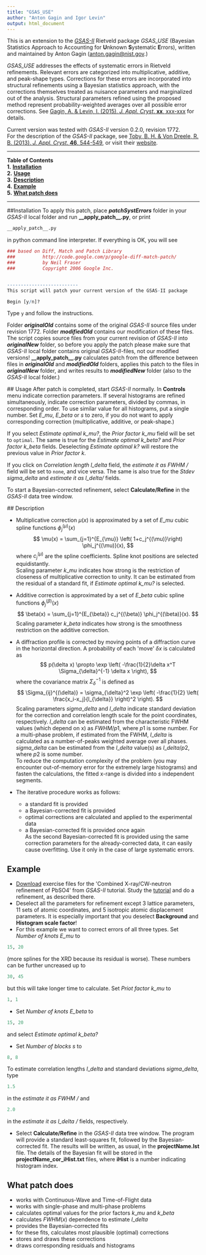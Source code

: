 ```yaml
---
title: "GSAS_USE"
author: "Anton Gagin and Igor Levin"
output: html_document
---
```


This is an extension to the  *[GSAS-II](https://subversion.xor.aps.anl.gov/trac/pyGSAS)* Rietveld package *GSAS_USE* (Bayesian Statistics Approach to Accounting for <b>U</b>nknown <b>S</b>ystematic <b>E</b>rrors), written and maintained by Anton Gagin (<anton.gagin@nist.gov>.)

*GSAS_USE* addresses the effects of systematic errors in Rietveld refinements. Relevant errors are categorized into multiplicative, additive, and peak-shape types. Corrections for these errors are incorporated into structural refinements using a Bayesian statistics approach, with the corrections themselves treated as nuisance parameters and marginalized out of the analysis. Structural parameters refined using the proposed method represent probability-weighted averages over all possible error corrections. See [Gagin, A. & Levin, I. (2015). *J. Appl. Cryst*. **xx**, xxx-xxx](http://journals.iucr.org/j/) for details.

Current version was tested with *GSAS-II* version 0.2.0, revision 1772.  
For the description of the *GSAS-II* package, see [Toby, B. H. & Von Dreele, R. B. (2013). *J. Appl. Cryst*. **46**, 544-549](http://onlinelibrary.wiley.com/doi/10.1107/S0021889813003531/abstract), or visit their [website](https://subversion.xor.aps.anl.gov/trac/pyGSAS).

***
**Table of Contents**  
**1.** [**Installation**](#install)  
**2.** [**Usage**](#use)  
**3.** [**Description**](#describe)  
**4.** [**Example**](#example)  
**5.** [**What patch does**](#capable)

***

##<a name="install"></a>Installation
To apply this patch, place ***patchSystErrors*** folder in your *GSAS-II* local folder and run **\_\_apply_patch\_\_.py**, or print
```r
__apply_patch__.py
```
in python command line interpreter. If everything is OK, you will see 

```r
### based on Diff, Match and Patch Library
###          http://code.google.com/p/google-diff-match-patch/
###          by Neil Fraser
###          Copyright 2006 Google Inc.


--------------------------
This script will patch your current version of the GSAS-II package

Begin [y/n]?
```

Type ```y``` and follow the instructions. 

Folder ***originalOld*** contains some of the original *GSAS-II* source files under revision 1772. Folder ***modifiedOld*** contains our modification of these files. The script copies source files from your current revision of *GSAS-II* into ***originalNew*** folder, so before you apply the patch please make sure that *GSAS-II* local folder contains original *GSAS-II*-files, not our modified versions! **\_\_apply_patch\_\_.py** calculates patch from the difference between files in ***originalOld*** and ***modifiedOld*** folders, applies this patch to the files in ***originalNew*** folder, and writes results to ***modifiedNew*** folder (also to the *GSAS-II* local folder.)

##<a name="use"></a> Usage
After patch is  completed, start *GSAS-II* normally. In **Controls** menu indicate correction parameters. If several histograms are refined simultaneously, indicate correction parameters, divided by commas, in corresponding order. To use similar value for all histograms, put a single number. Set $E\_mu$, $E\_beta$ or $s$ to zero, if you do not want to apply corresponding correction (multiplicative, additive, or peak-shape.) 

If you select *Estimate optimal k\_mu?*, the *Prior factor k\_mu* field will be set to ```optimal```.  The same is true for the *Estimate optimal k\_beta?* and *Prior factor k\_beta* fields.  Deselecting *Estimate optimal k?* will restore the previous value in *Prior factor k*.

If you click on *Correlation length l\_delta* field, the  *estimate it as FWHM /* field will be set to ```none```, and vice versa. The same is also true for the *Stdev sigma\_delta* and  *estimate it as l\_delta/* fields.

To start a Bayesian-corrected refinement, select **Calculate/Refine** in the *GSAS-II* data tree window.

##<a name="describe"></a> Description

* Multiplicative correction $\mu(x)$ is approximated by a set of $E\_mu$ cubic spline functions $\phi_j^{(\mu)}(x)$
$$
\mu(x) = \sum_{j=1}^{E_{\mu}} \left( 1+c_j^{(\mu)}\right) \phi_j^{(\mu)}(x),
$$
where $c_j^{(\mu)}$ are the spline coefficients. Spline knot positions are selected equidistantly.  
Scaling parameter $k\_mu$ indicates how strong is the restriction of closeness of multiplicative correction to unity. It can be estimated from the residual of a standard fit, if *Estimate optimal k\_mu?* is selected.

* Additive correction is approximated by a set of $E\_beta$ cubic spline functions $\phi_j^{(\beta)}(x)$
$$
\beta(x) = \sum_{j=1}^{E_{\beta}} c_j^{(\beta)} \phi_j^{(\beta)}(x).
$$
Scaling parameter $k\_beta$ indicates how strong is the smoothness restriction on the additive correction.

* A diffraction profile is corrected by moving points of a diffraction curve in the horizontal direction. A probability of each 'move' $\delta x$ is calculated as 
$$
p(\delta x) \propto \exp \left(  -\frac{1}{2}\delta x^T \Sigma_{\delta}^{-1} \delta x \right),
$$
where the covariance matrix $\Sigma_{\delta}^{-1}$ is defined as
$$
\Sigma_{ij}^{(\delta)} = \sigma_{\delta}^2 \exp \left(  -\frac{1}{2} \left( \frac{x_i-x_j}{l_{\delta}} \right)^2 \right).
$$
Scaling parameters $sigma\_delta$ and $l\_delta$ indicate standard deviation for the correction and correlation length scale for the point coordinates, respectively. $l\_delta$ can be estimated from the characteristic FWHM values (which depend on x) as $FWHM /p1$, where $p1$ is some number. For a multi-phase problem, if estimated from the FWHM, $l\_delta$ is calculated as a number-of-peaks weighted average over all phases.  
$sigma\_delta$ can be estimated from the $l\_delta$ value(s) as $l\_delta/p2$, where $p2$ is some number.  
To reduce the computation complexity of the problem (you may encounter out-of-memory error for the extremely large histograms) and fasten the calculations, the fitted x-range is divided into $s$ independent segments.
* The iterative procedure works as follows:
	* a standard fit is provided
	* a Bayesian-corrected fit is provided
	* optimal corrections are calculated and applied to the experimental data
	* a Bayesian-corrected fit is provided once again  
As the second Bayesian-corrected fit is provided using the same correction parameters for the already-corrected data, it can easily cause overfitting. Use it only in the case of large systematic errors.

## <a name="example"></a>Example
* [Download](https://subversion.xray.aps.anl.gov/pyGSAS/trunk/help/gsasII.html#Tutorials) exercise files for the 'Combined X-ray/CW-neutron refinement of PbSO4' from *GSAS-II* tutorial. Study the [tutorial](https://subversion.xray.aps.anl.gov/pyGSAS/Tutorials/CWCombined/Combined%20refinement.htm) and do a refinement, as described there.
* Deselect all the parameters for refinement except 3 lattice parameters, 11 sets of atomic coordinates, and 5 isotropic atomic displacement parameters. It is especially important that you deselect **Background** and **Histogram scale factor**!
* For this example we want to correct errors of all three types. Set *Number of knots E\_mu* to
```r
15, 20
```
(more splines for the XRD because its residual is worse). These numbers can be further uncreased up to 
```r
30, 45
```
but this will take longer time to calculate. Set *Priot factor k\_mu* to 
```r
1, 1
```
* Set *Number of knots E\_beta* to
```r
15, 20
```
and select *Estimate optimal k\_beta?*
* Set *Number of blocks s* to
```r
8, 8
```
To estimate correlation lengths $l\_delta$ and standard deviations $sigma\_delta$, type
```r
1.5
```
in the *estimate it as FWHM /* and 
```r
2.0
```
in the *estimate it as l\_delta /* fields, respectively.

* Select **Calculate/Refine** in the *GSAS-II* data tree window. The program will provide a standard least-squares fit, followed by the Bayesian-corrected fit. The results will be written, as usual, in the **projectName.lst** file. The details of the Bayesian fit will be stored in the **projectName_cor_iHist.txt** files, where **iHist** is a number indicating histogram index.



## <a name="capable"></a>What patch does

* works with Continuous-Wave and Time-of-Flight data  
* works with single-phase and multi-phase problems  
* calculates optimal values for the prior factors $k\_mu$ and $k\_beta$  
* calculates $FWHM(x)$ dependence to estimate $l\_delta$  
* provides the Bayesian-corrected fits  
* for these fits, calculates most plausible (optimal) corrections  
* stores and draws these corrections   
* draws corresponding residuals and histograms  